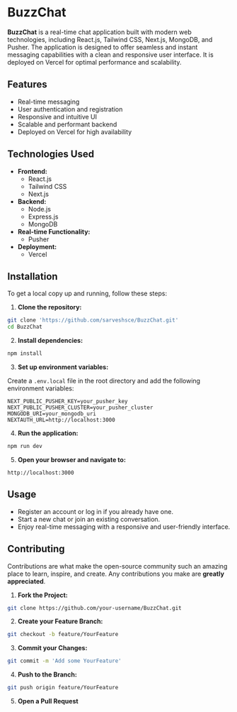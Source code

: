 
# BuzzChat

**BuzzChat** is a real-time chat application built with modern web technologies, including React.js, Tailwind CSS, Next.js, MongoDB, and Pusher. The application is designed to offer seamless and instant messaging capabilities with a clean and responsive user interface. It is deployed on Vercel for optimal performance and scalability.


## Features

- Real-time messaging
- User authentication and registration
- Responsive and intuitive UI
- Scalable and performant backend
- Deployed on Vercel for high availability

## Technologies Used

- **Frontend:**
  - React.js
  - Tailwind CSS
  - Next.js
- **Backend:**
  - Node.js
  - Express.js
  - MongoDB
- **Real-time Functionality:**
  - Pusher
- **Deployment:**
  - Vercel

## Installation

To get a local copy up and running, follow these steps:

1. **Clone the repository:**

```bash
git clone 'https://github.com/sarveshsce/BuzzChat.git'
cd BuzzChat
```

2. **Install dependencies:**

```bash
npm install
```

3. **Set up environment variables:**

Create a `.env.local` file in the root directory and add the following environment variables:

```env
NEXT_PUBLIC_PUSHER_KEY=your_pusher_key
NEXT_PUBLIC_PUSHER_CLUSTER=your_pusher_cluster
MONGODB_URI=your_mongodb_uri
NEXTAUTH_URL=http://localhost:3000
```

4. **Run the application:**

```bash
npm run dev
```

5. **Open your browser and navigate to:**

```
http://localhost:3000
```

## Usage

- Register an account or log in if you already have one.
- Start a new chat or join an existing conversation.
- Enjoy real-time messaging with a responsive and user-friendly interface.

## Contributing

Contributions are what make the open-source community such an amazing place to learn, inspire, and create. Any contributions you make are **greatly appreciated**.

1. **Fork the Project:**

```bash
git clone https://github.com/your-username/BuzzChat.git
```

2. **Create your Feature Branch:**

```bash
git checkout -b feature/YourFeature
```

3. **Commit your Changes:**

```bash
git commit -m 'Add some YourFeature'
```

4. **Push to the Branch:**

```bash
git push origin feature/YourFeature
```

5. **Open a Pull Request**
